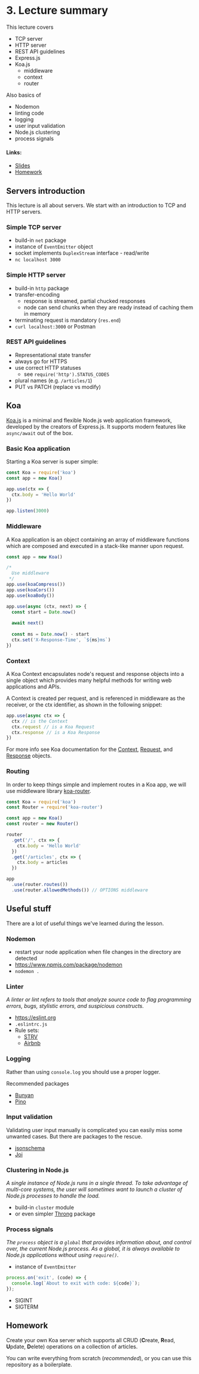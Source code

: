 # 3. Lecture summary

This lecture covers
- TCP server
- HTTP server
- REST API guidelines
- Express.js
- Koa.js
  - middleware
  - context
  - router
 
Also basics of
- Nodemon
- linting code
- logging
- user input validation
- Node.js clustering
- process signals

#### Links:
- [Slides](https://docs.google.com/presentation/d/1rJOtXGaKL2s90MJCfhjr52E_fab8ww-4PDHFufu1n_Y/edit?usp=sharing)
- [Homework](#homework)

## Servers introduction

This lecture is all about servers. We start with an introduction to TCP and HTTP servers.

### Simple TCP server
- build-in `net` package
- instance of `EventEmitter` object
- socket implements `DuplexStream` interface - read/write
- `nc localhost 3000`

### Simple HTTP server
- build-in `http` package
- transfer-encoding
  - response is streamed, partial chucked responses
  - node can send chunks when they are ready instead of caching them in memory
- terminating request is mandatory (`res.end`)
- `curl localhost:3000` or Postman

### REST API guidelines
- Representational state transfer
- always go for HTTPS
- use correct HTTP statuses
  - see `require('http').STATUS_CODES`
- plural names (e.g. `/articles/1`)
- PUT vs PATCH (replace vs modify)

## Koa
[Koa.js](https://koajs.com) is a minimal and flexible Node.js web application framework, developed by the creators of Express.js. It supports modern features like `async/await` out of the box.

### Basic Koa application
Starting a Koa server is super simple:
```js
const Koa = require('koa')
const app = new Koa()

app.use(ctx => {
  ctx.body = 'Hello World'
})

app.listen(3000)
```

### Middleware
A Koa application is an object containing an array of middleware functions which are composed and executed in a stack-like manner upon request.

```js
const app = new Koa()

/*
  Use middleware
 */
app.use(koaCompress())
app.use(koaCors())
app.use(koaBody())

app.use(async (ctx, next) => {
  const start = Date.now()
  
  await next()
  
  const ms = Date.now() - start
  ctx.set('X-Response-Time', `${ms}ms`)
})
```

### Context
A Koa Context encapsulates node's request and response objects into a single object which provides many helpful methods for writing web applications and APIs.

A Context is created per request, and is referenced in middleware as the receiver, or the ctx identifier, as shown in the following snippet:

```js
app.use(async ctx => {
  ctx // is the Context
  ctx.request // is a Koa Request
  ctx.response // is a Koa Response
})
```

For more info see Koa documentation for the [Context](https://koajs.com/#context), [Request](https://koajs.com/#request), and [Response](https://koajs.com/#response) objects.

### Routing
In order to keep things simple and implement routes in a Koa app, we will use middleware library [koa-router](https://github.com/alexmingoia/koa-router).

```js
const Koa = require('koa')
const Router = require('koa-router')

const app = new Koa()
const router = new Router()

router
  .get('/', ctx => {
    ctx.body = 'Hello World'
  })
  .get('/articles', ctx => {
    ctx.body = articles
  })

app
  .use(router.routes())
  .use(router.allowedMethods()) // OPTIONS middleware
```

## Useful stuff
There are a lot of useful things we've learned during the lesson.

### Nodemon
- restart your node application when file changes in the directory are detected
- https://www.npmjs.com/package/nodemon
- `nodemon .`

### Linter
_A linter or lint refers to tools that analyze source code to flag programming errors, bugs, stylistic errors, and suspicious constructs._

- https://eslint.org
- `.eslintrc.js`
- Rule sets:
  - [STRV](https://www.npmjs.com/package/@strv/eslint-config-javascript)
  - [Airbnb](https://www.npmjs.com/package/eslint-config-airbnb-base)
    
### Logging
Rather than using `console.log` you should use a proper logger.

Recommended packages
- [Bunyan](https://www.npmjs.com/package/bunyan)
- [Pino](https://www.npmjs.com/package/pino)
    
### Input validation
Validating user input manually is complicated you can easily miss some unwanted cases. But there are packages to the rescue.

- [jsonschema](https://www.npmjs.com/package/jsonschema)
- [Joi](https://www.npmjs.com/package/joi)

### Clustering in Node.js
_A single instance of Node.js runs in a single thread. To take advantage of multi-core systems, the user will sometimes want to launch a cluster of Node.js processes to handle the load._

- build-in `cluster` module
- or even simpler [Throng](https://www.npmjs.com/package/throng) package

### Process signals
_The `process` object is a `global` that provides information about, and control over, the current Node.js process. As a global, it is always available to Node.js applications without using `require()`._

- instance of `EventEmitter`
```js
process.on('exit', (code) => {
  console.log(`About to exit with code: ${code}`);
});
```

- SIGINT
- SIGTERM

## Homework
Create your own Koa server which supports all CRUD (**C**reate, **R**ead, **U**pdate, **D**elete) operations on a collection of articles.

You can write everything from scratch (_recommended_), or you can use this repository as a boilerplate.
